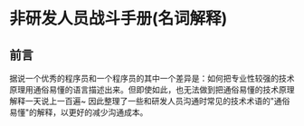 # 非研发人员战斗手册(名词解释)

## 前言

据说一个优秀的程序员和一个程序员的其中一个差异是：如何把专业性较强的技术原理用通俗易懂的语言描述出来。但即使如此，也无法做到把通俗易懂的技术原理解释一天说上一百遍~ 因此整理了一些和研发人员沟通时常见的技术术语的"通俗易懂"的解释，以更好的减少沟通成本。
